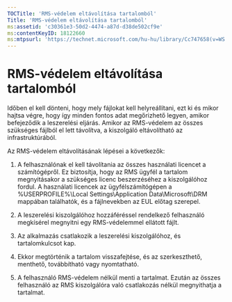 ```yaml
---
TOCTitle: 'RMS-védelem eltávolítása tartalomból'
Title: 'RMS-védelem eltávolítása tartalomból'
ms:assetid: 'c30361e3-50d2-4474-a87d-d38de502cf9e'
ms:contentKeyID: 18122660
ms:mtpsurl: 'https://technet.microsoft.com/hu-hu/library/Cc747658(v=WS.10)'
---
```


RMS-védelem eltávolítása tartalomból
====================================

Időben el kell dönteni, hogy mely fájlokat kell helyreállítani, ezt ki és mikor hajtsa végre, hogy így minden fontos adat megőrizhető legyen, amikor befejeződik a leszerelési eljárás. Amikor az RMS-védelem az összes szükséges fájlból el lett távolítva, a kiszolgáló eltávolítható az infrastruktúrából.

Az RMS-védelem eltávolításának lépései a következők:

1.  A felhasználónak el kell távolítania az összes használati licencet a számítógépről. Ez biztosítja, hogy az RMS ügyfél a tartalom megnyitásakor a szükséges licenc beszerzéséhez a kiszolgálóhoz fordul. A használati licencek az ügyfélszámítógépen a %USERPROFILE%\\Local Settings\\Application Data\\Microsoft\\DRM mappában találhatók, és a fájlnevekben az EUL előtag szerepel.

2.  A leszerelési kiszolgálóhoz hozzáféréssel rendelkező felhasználó megkísérel megnyitni egy RMS-védelemmel ellátott fájlt.

3.  Az alkalmazás csatlakozik a leszerelési kiszolgálóhoz, és tartalomkulcsot kap.

4.  Ekkor megtörténik a tartalom visszafejtése, és az szerkeszthető, menthető, továbbítható vagy nyomtatható.

5.  A felhasználó RMS-védelem nélkül menti a tartalmat. Ezután az összes felhasználó az RMS kiszolgálóra való csatlakozás nélkül megnyithatja a tartalmat.
